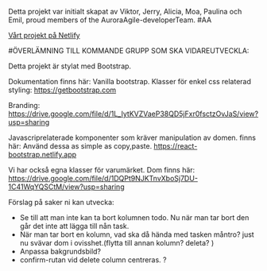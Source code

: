 Detta projekt var initialt skapat av Viktor, Jerry, Alicia, Moa, Paulina och Emil, proud members of the AuroraAgile-developerTeam. #AA

[Vårt projekt på Netlify](https://auroraagile.netlify.app/)

#ÖVERLÄMNING TILL KOMMANDE GRUPP SOM SKA VIDAREUTVECKLA:


Detta projekt är stylat med Bootstrap.

Dokumentation finns här:
Vanilla bootstrap. Klasser för enkel css relaterad styling:
https://getbootstrap.com

Branding: 
https://drive.google.com/file/d/1L_IytKVZVaeP38QD5jFxr0fsctzOvJaS/view?usp=sharing


Javascriprelaterade komponenter som kräver manipulation av domen. finns här:
Använd dessa as simple as copy,paste.
https://react-bootstrap.netlify.app

Vi har också egna klasser för varumärket. Dom finns här:
https://drive.google.com/file/d/1DQPt9NJKTnvXboSj7DU-1C41WqYQSCtM/view?usp=sharing

Förslag på saker ni kan utvecka:
- Se till att man inte kan ta bort kolumnen todo. Nu när man tar bort den går det inte att lägga till nån task.
- När man tar bort en kolumn, vad ska då hända med tasken måntro? just nu svävar dom i ovisshet.(flytta till annan kolumn? deleta? )
- Anpassa bakgrundsbild? 
- confirm-rutan vid delete column centreras. ?

